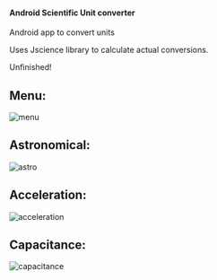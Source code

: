 #### Android Scientific Unit converter

Android app to convert units

Uses Jscience library to calculate actual conversions.

Unfinished!

Menu:
-------------------------------------
![menu](https://github.com/vichou/Android-Scientific-Unit-Converter/raw/master/screenshots/menu.png)

Astronomical:
-------------------------------------
![astro](https://github.com/vichou/Android-Scientific-Unit-Converter/raw/master/screenshots/astro.png)

Acceleration:
-------------------------------------
![acceleration](https://github.com/vichou/Android-Scientific-Unit-Converter/raw/master/screenshots/acceleration.png)

Capacitance:
-------------------------------------
![capacitance](https://github.com/vichou/Android-Scientific-Unit-Converter/raw/master/screenshots/capacitance.png)
